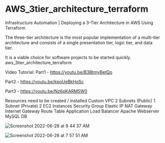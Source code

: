 # AWS_3tier_architecture_terraform

Infrastructure Automation | Deploying a 3-Tier Architecture in AWS Using Terraform

The three-tier architecture is the most popular implementation of a multi-tier architecture and consists of a single presentation tier, logic tier, and data tier.

It is a viable choice for software projects to be started quickly.
aws_3tier_architecture_terraform

Video Tutorial:
Part1 - https://youtu.be/B3BtmyBetQo

Part2 - https://youtu.be/kpoUeBkHoSc

Part3 - https://youtu.be/Nz6pKARM5W0

Resources need to be created / installed
Custom VPC
2 Subnets (Public)
1 Subnet (Private)
2 EC2 Instances
Security Group
Elastic IP
NAT Gateway
Internet Gateway
Route Table
Application Load Balancer
Apache Webserver
MySQL DB

![Screenshot 2022-06-28 at 9 44 37 AM](https://user-images.githubusercontent.com/58227542/176114794-94145c12-982d-4fab-9b14-64f9c0faf6ac.png)

![Screenshot 2022-06-28 at 7 57 51 AM](https://user-images.githubusercontent.com/58227542/176078468-3847bab0-e70e-4360-b077-181315ee007c.png)
